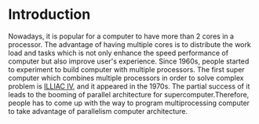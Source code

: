 # Introduction
Nowadays, it is popular for a computer to have more than 2 cores in a processor. The advantage of having multiple cores is to distribute the work load and tasks which is not only enhance the speed performance of computer but also improve user's experience. Since 1960s, people started to experiment to build computer with multiple processors. The first super computer which combines multiple processors in order to solve complex problem is  [ILLIAC IV](https://en.wikipedia.org/wiki/ILLIAC_IV), and it appeared in the 1970s. The partial success of it leads to the booming of parallel architecture for supercomputer.Therefore, people has to come up with the way to program multiprocessing computer to take advantage of parallelism computer architecture.  